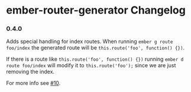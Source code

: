 # ember-router-generator Changelog

### 0.4.0

Adds special handling for index routes. When running `ember g route
foo/index` the generated route will be `this.route('foo', function()
{})`.

If there is a route like `this.route('foo', function() {})` running
`ember d route foo/index` will modify it to `this.route('foo');` since we
are just removing the index.

For more info see [#10](https://github.com/ember-cli/ember-router-generator/pull/10).
